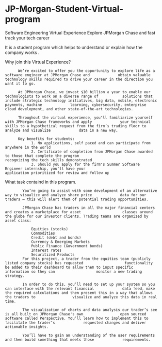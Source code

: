 # JP-Morgan-Student-Virtual-program
Software Engineering Virtual Experience
Explore JPMorgan Chase and fast track your tech career


It is a student program which helps to understand or explain  how the company works .


Why join this Virtual Experience?

          We’re excited to offer you the opportunity to explore life as a software engineer at JPMorgan Chase and             obtain valuable technology skills required to drive your career in the direction you want it to go.

          At JPMorgan Chase, we invest $10 billion a year to enable our technologists to work on a diverse range of           solutions that include strategic technology initiatives, big data, mobile, electronic payments, machine             learning, cybersecurity, enterprise cloud development, and other state-of-the-art technologies.

          Throughout the virtual experience, you'll familiarize yourself with JPMorgan Chase frameworks and apply             your technical skills to a hypothetical request from the firm’s trading floor to analyze and visualize             data in a new way.

          Key benefits for students:
                1. No applications, self paced and can participate from anywhere in the world
                2. Certificate of completion from JPMorgan Chase awarded to those that complete the program                            recognizing the tech skills demonstrated
                3. Should you apply for the firm's Summer Software Engineer internship, you'll have your                              application prioritized for review and follow up
      
    
What task containd in this program. 

            You’re going to assist with some development of an alternative way to visualize and analyze share price             data for our traders – this will alert them of potential trading opportunities.

            JPMorgan Chase has traders in all the major financial centers and creates a marketplace for asset                   classes around the globe for our investor clients. Trading teams are organized by asset class:

                Equities (stocks)
                Commodities
                Credit (debt and bonds)
                Currency & Emerging Markets
                Public Finance (Government bonds)
                Interest rates
                Securitized Products
            For this project, a trader from the equities team (publicly listed company stocks) has requested                   functionality be added to their dashboard to allow them to input specific information so they can                   monitor a new trading strategy.

            In order to do this, you’ll need to set up your system so you can interface with the relevant financial             data feed, make the required calculations and then present this in a way that allows the traders to                 visualize and analyze this data in real time.

            The visualization of charts and data analysis our trader’s see is all built on JPMorgan Chase's own                 open sourced software called Perspective. You’ll learn how to implement this to facilitate the trader’s             requested changes and deliver actionable insights.

            You’ll have to gain an understanding of the user requirements and then build something that meets those             requirements.
